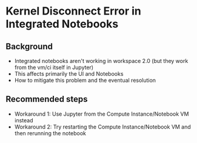 <properties 
    pageTitle="Kernel Disconnect Error in Integrated Notebooks"
    description="Kernel Disconnect Error in Integrated Notebooks"
    service="microsoft.machinelearning"
    resource="computeinstance"
    authors="hustcrystal"
    ms.author="chrjia, femi.olukoya"
    displayOrder="1"
    selfHelpType="resource"
    supportTopicIds="32690895"
    resourceTags="notebook,computeinstance"
    productPesIds="16644"
    cloudEnvironments="public"
    articleId="microsoft.machinelearning.computeinstance.kerneldisconnect"
/>

# Kernel Disconnect Error in Integrated Notebooks

## **Background**
- Integrated notebooks aren't working in workspace 2.0 (but they work from the vm/ci itself in Jupyter)
- This affects primarily the UI and Notebooks
- How to mitigate this problem and the eventual resolution

## **Recommended steps**
- Workaround 1: Use Jupyter from the Compute Instance/Notebook VM instead
- Workaround 2: Try restarting the Compute Instance/Notebook VM and then rerunning the notebook
